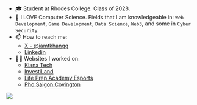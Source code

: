 - 🎓 Student at Rhodes College. Class of 2028.
- 🔭 I LOVE Computer Science. Fields that I am knowledgeable in: `Web Development`, `Game Development`, `Data Science`, `Web3`, and some in `Cyber Security`.
- 📫 How to reach me:
  - [X - @iamtkhangg](https://x.com/iamtkhangg)
  - [Linkedin](https://www.linkedin.com/in/trieu-khang-trat/)
- 👨‍💻 Websites I worked on:
  - [Klana Tech](https://www.klanatech.com/)
  - [InvestiLand](https://www.investiland.com/)
  - [Life Prep Academy Esports](https://www.lifeprep-esports.com/)
  - [Pho Saigon Covington](https://www.phosaigoncovington.com/)
 
<img align="center" src="https://github-readme-stats-steel-three-54.vercel.app/api/top-langs?username=kayt256&layout=compact&langs_count=8&card_width=600&theme=radical" />

